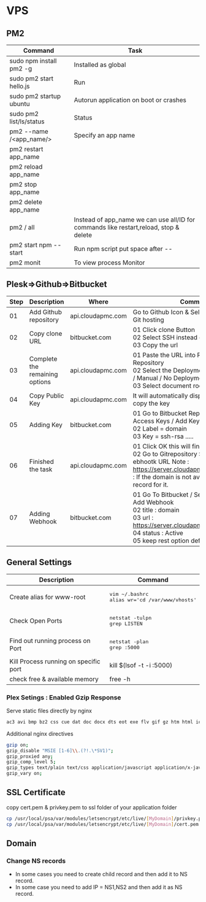 # VPS

## PM2

| Command                 | Task                                                                                  |
| ----------------------- | ------------------------------------------------------------------------------------- |
| sudo npm install pm2 -g | Installed as global                                                                   |
| sudo pm2 start hello.js | Run                                                                                   |
| sudo pm2 startup ubuntu | Autorun application on boot or crashes                                                |
| sudo pm2 list/ls/status | Status                                                                                |
| pm2 --name /<app_name/>   | Specify an app name                                                                   |
| pm2 restart app_name    |                                                                                       |
| pm2 reload app_name     |                                                                                       |
| pm2 stop app_name       |                                                                                       |
| pm2 delete app_name     |                                                                                       |
| pm2 /<command/> all       | Instead of app_name we can use all/ID for commands like restart,reload, stop & delete |
| pm2 start npm -- start  | Run npm script put space after --                                                     |
| pm2 monit               | To view process Monitor                                                               |

## Plesk=>Github=>Bitbucket

| Step | Description                    | Where             | Command                                                                                                                                                                                                    |
| ---- | ------------------------------ | ----------------- | ---------------------------------------------------------------------------------------------------------------------------------------------------------------------------------------------------------- |
| 01   | Add Github repository          | api.cloudapmc.com | Go to Github Icon & Select option Remote Git hosting                                                                                                                                                       |
| 02   | Copy clone URL                 | bitbucket.com     | 01 Click clone Button<br>02 Select SSH instead of HTTPS<br>03 Copy the url                                                                                                                                 |
| 03   | Complete the remaining options | api.cloudapmc.com | 01 Paste the URL into Remote Git Repository<br>02 Select the Deployment ode : Automatic / Manual / No Deployment<br>03 Select document root for the website                                                |
| 04   | Copy Public Key                | api.cloudapmc.com | It will automatically display SSH Public Key copy the key                                                                                                                                                  |
| 05   | Adding Key                     | bitbucket.com     | 01 Go to Bitbucket Repository / Setting / Access Keys / Add Key<br>02 Label = domain<br>03 Key = ssh-rsa .....                                                                                             |
| 06   | Finished the task              | api.cloudapmc.com | 01 Click OK this will finished the task<br>02 Go to Gitrepository Setting copy ebhootk URL Note : <https://server.cloudapmc.com:8443....Note> : If the domain is not available please add A record for it. |
| 07   | Adding Webhook                 | bitbucket.com     | 01 Go To Bitbucket / Settings / Webhooks / Add Webhook<br>02 title : domain<br>03 url : <https://server.cloudapmc.com:8443>...<br>04 status : Active<br>05 keep rest option default<br>                    |

## General Settings

| Description                           | Command                                                    |
| ------------------------------------- | ---------------------------------------------------------- |
| Create alias for www-root             | <pre>vim ~/.bashrc</br>alias wr='cd /var/www/vhosts'</pre> |
| Check Open Ports                      | <pre>netstat -tulpn </br>grep LISTEN</pre>                 |
| Find out running process on Port      | <pre>netstat -plan</br>grep :5000</pre>                    |
| Kill Process running on specific port | kill \$(lsof -t -i :5000)                                  |
| check free & available memory         | free -h                                                    |

### Plex Setings : Enabled Gzip Response

Serve static files directly by nginx

```bash
ac3 avi bmp bz2 css cue dat doc docx dts eot exe flv gif gz htm html ico img iso jpeg jpg js mkv mp3 mp4 mpeg mpg ogg pdf png ppt pptx qt rar rm svg swf tar tgz ttf txt wav woff woff2 xls xlsx zip webp
```

Additional nginx directives

```bash
gzip on;
gzip_disable "MSIE [1-6]\\.(?!.\*SV1)";
gzip_proxied any;
gzip_comp_level 5;
gzip_types text/plain text/css application/javascript application/x-javascript text/xml application/xml application/rss+xml text/javascript image/x-icon image/bmp image/svg+xml;
gzip_vary on;
```

## SSL Certificate

copy cert.pem & privkey.pem to ssl folder of your application folder

```bash
cp /usr/local/psa/var/modules/letsencrypt/etc/live/[MyDomain]/privkey.pem .
cp /usr/local/psa/var/modules/letsencrypt/etc/live/[MyDomain]/cert.pem .
```

## Domain

### Change NS records

- In some cases you need to create child record and then add it to NS record.
- In some case you need to add IP = NS1,NS2 and then add it as NS record.
